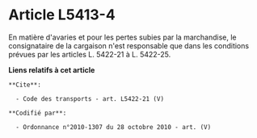 # Article L5413-4

En matière d'avaries et pour les pertes subies par la marchandise, le consignataire de la cargaison n'est responsable que
dans les conditions prévues par les articles L. 5422-21 à L. 5422-25.

**Liens relatifs à cet article**

	**Cite**:

	  - Code des transports - art. L5422-21 (V)

	**Codifié par**:

	  - Ordonnance n°2010-1307 du 28 octobre 2010 - art. (V)

